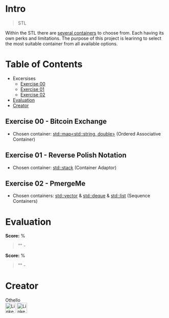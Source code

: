 # Intro
> STL

Within the STL there are [several containers](https://en.cppreference.com/w/cpp/container) to choose from. Each having its own perks and limitations. The purpose of this project is learinng to select the most suitable container from all available options.

# Table of Contents
- Excersises
  - [Exercise 00](#exercise-00---bitcoin-exchange)
  - [Exercise 01](#exercise-01---reverse-polish-notation)
  - [Exercise 02](#exercise-02---pmergeme)
- [Evaluation](#evaluation)
- [Creator](#creator)

## Exercise 00 - Bitcoin Exchange
- Chosen container: [std::map<std::string, double>](https://en.cppreference.com/w/cpp/container/map) (Ordered Associative Container)

## Exercise 01 - Reverse Polish Notation
- Chosen container: [std::stack<double>](https://en.cppreference.com/w/cpp/container/stack) (Container Adaptor)

## Exercise 02 - PmergeMe
- Chosen containers: [std::vector](https://en.cppreference.com/w/cpp/container/vector) & [std::deque](https://en.cppreference.com/w/cpp/container/deque) & [std::list](https://en.cppreference.com/w/cpp/container/list) (Sequence Containers)

# Evaluation
**Score:** %
> ""
> 		- 

**Score:** %
> ""
> 		- 

# Creator
Othello<br>
[<img alt="LinkedIn" height="32px" src="https://github.githubassets.com/images/modules/logos_page/GitHub-Mark.png" target="_blank" />](https://github.com/OthelloPlusPlus)
[<img alt="LinkedIn" height="32px" src="https://upload.wikimedia.org/wikipedia/commons/thumb/c/ca/LinkedIn_logo_initials.png/600px-LinkedIn_logo_initials.png" target="_blank" />](https://nl.linkedin.com/in/orlando-hengelmolen)
